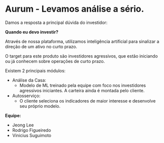 # Aurum - Levamos análise a sério.

Damos a resposta a principal dúvida do investidor:

**Quando eu devo investir?**

Através de nossa plataforma, utilizamos inteligência artificial para sinalizar a direção de um ativo no curto prazo.

O target para este produto são investidores agressivos, que estão iniciando ou já conhecem sobre operações de curto prazo.

Existem 2 principais módulos:
- Análise da Casa:
    - Modelo de ML treinado pela equipe com foco nos investidores agressivos iniciantes. 
    A carteira ainda é montada pelo cliente.
- Autosserviço:
    - O cliente seleciona os indicadores de maior interesse e desenvolve seu próprio modelo.


**Equipe:**
- Jeong Lee
- Rodrigo Figueiredo
- Vinicius Suguimoto
